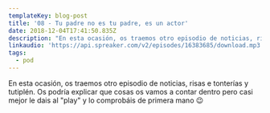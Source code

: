 ```yaml
---
templateKey: blog-post
title: '08 - Tu padre no es tu padre, es un actor'
date: 2018-12-04T17:41:50.835Z
description: "En esta ocasión, os traemos otro episodio de noticias, risas y tonterías a tutiplén. Os podría explicar que cosas os vamos a contar dentro pero casi mejor le dais al \"play\" y lo comprobáis de primera mano \U0001F609"
linkaudio: 'https://api.spreaker.com/v2/episodes/16383685/download.mp3'
tags:
  - pod
---
```

En esta ocasión, os traemos otro episodio de noticias, risas e tonterías y tutiplén. Os podría explicar que cosas os vamos a contar dentro pero casi mejor le dais al "play" y lo comprobáis de primera mano 😉
